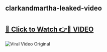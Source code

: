 ## clarkandmartha-leaked-video 

# <h2><a href="http://freeplayer.one?title=clarkandmartha-leaked-video&ref=21J">🔗 Click to Watch 👉🔴 VIDEO</a></h2>

<a href="http://freeplayer.one?title=clarkandmartha-leaked-video&ref=21J" rel="nofollow" data-target="animated-image.originalLink"><img src="https://i.ibb.co.com/xMMVF88/686577567.gif" alt="Viral Video Original" style="max-width: 100%; display: inline-block;" data-target="animated-image.originalImage"></a>

